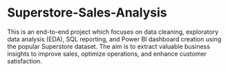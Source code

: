 # Superstore-Sales-Analysis
This is an end-to-end project which focuses on data cleaning, exploratory data analysis (EDA), SQL reporting, and Power BI dashboard creation using the popular Superstore dataset. The aim is to extract valuable business insights to improve sales, optimize operations, and enhance customer satisfaction.
